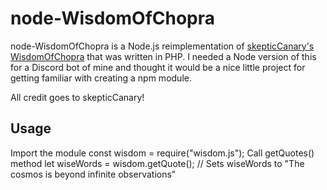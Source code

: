 # node-WisdomOfChopra

node-WisdomOfChopra is a Node.js reimplementation of [skepticCanary's WisdomOfChopra](https://github.com/skepticCanary/WisdomOfChopra) that was written in PHP. I needed a Node version of this for a Discord bot of mine and thought it would be a nice little project for getting familiar with creating a npm module.

All credit goes to skepticCanary!

## Usage
Import the module
    const wisdom = require("wisdom.js");
Call getQuotes() method
    let wiseWords = wisdom.getQuote(); // Sets wiseWords to "The cosmos is beyond infinite observations"
